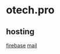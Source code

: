 # otech.pro

## hosting
[firebase](https://console.firebase.google.com/project/otech-pro/overview)
[mail](gmail.com)
